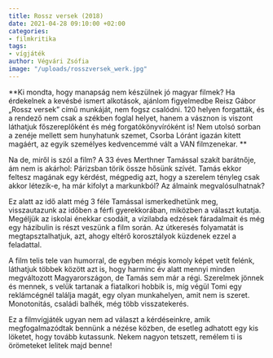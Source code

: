 ```yaml
---
title: Rossz versek (2018)
date: 2021-04-28 09:10:00 +02:00
categories:
- filmkritika
tags:
- vígjáték
author: Végvári Zsófia
image: "/uploads/rosszversek_werk.jpg"
---
```


**Ki mondta, hogy manapság nem készülnek jó magyar filmek? Ha érdekelnek a kevésbé ismert alkotások, ajánlom figyelmedbe Reisz Gábor „Rossz versek” című munkáját, nem fogsz csalódni.  120 helyen forgatták, és a rendező nem csak a székben foglal helyet, hanem a vásznon is viszont láthatjuk főszereplőként és még forgatókönyvíróként is! Nem utolsó sorban a zenéje mellett sem hunyhatunk szemet, Csorba Lóránt igazán kitett magáért, az egyik személyes kedvencemmé vált a VAN filmzenekar. **

Na de, miről is szól a film? A 33 éves Merthner Tamással szakít barátnője, ám nem is akárhol: Párizsban törik össze hősünk szívét. Tamás ekkor feltesz magának egy kérdést, mégpedig azt, hogy a szerelem tényleg csak akkor létezik-e, ha már kifolyt a markunkból? Az álmaink megvalósulhatnak? 

Ez alatt az idő alatt még 3 féle Tamással ismerkedhetünk meg, visszautazunk az időben a férfi  gyerekkorában, miközben a választ kutatja. Megéljük az iskolai énekkar csodáit, a vízilabda edzések fáradalmait  és még egy házibulin is részt veszünk a film során. Az útkeresés folyamatát is megtapsztalhatjuk, azt, ahogy eltérő korosztályok  küzdenek ezzel a feladattal.

 A film telis tele van humorral, de egyben mégis komoly képet vetít felénk, láthatjuk többek között azt is, hogy harminc év alatt mennyi minden megváltozott Magyarországon, de Tamás sem már a régi. Szerelmek jönnek és mennek, s velük tartanak a fiatalkori hobbik is, míg végül Tomi egy reklámcégnél találja magát, egy olyan munkahelyen, amit nem is szeret. Monotonitás, családi balhék, még több visszatekerés. 

Ez a filmvígjáték  ugyan nem ad választ a kérdéseinkre, amik megfogalmazódtak bennünk a nézése közben, de esetleg adhatott egy kis löketet, hogy tovább kutassunk. Nekem nagyon tetszett, remélem ti is örömeteket lelitek majd benne!
